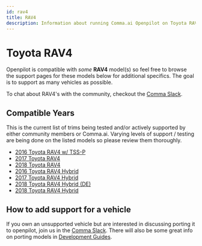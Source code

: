 ```yaml
---
id: rav4
title: RAV4
description: Information about running Comma.ai Openpilot on Toyota RAV4 vehicles.
---
```

# Toyota RAV4

Openpilot is compatible with *some* **RAV4** model(s) so feel free to browse the support pages for these models below for additional specifics.
The goal is to support as many vehicles as possible.

To chat about RAV4's with the community, checkout  the [Comma Slack](https://slack.comma.ai).

## Compatible Years

This is the current list of trims being tested and/or actively supported by either community members or Comma.ai.
Varying levels of support / testing are being done on the listed models so please review them thoroughly.

* [2016 Toyota RAV4 w/ TSS-P](/vehicles/toyota/rav4/2016-toyota-rav4.html)
* [2017 Toyota RAV4](/vehicles/toyota/rav4/2017-toyota-rav4.html)
* [2018 Toyota RAV4](/vehicles/toyota/rav4/2018-toyota-rav4.html)
* [2016 Toyota RAV4 Hybrid](/vehicles/toyota/rav4/2016-toyota-rav4-hybrid.html)
* [2017 Toyota RAV4 Hybrid](/vehicles/toyota/rav4/2017-toyota-rav4-hybrid.html)
* [2018 Toyota RAV4 Hybrid (DE)](/vehicles/toyota/rav4/2018-toyota-rav4-hybrid-de.html)
* [2018 Toyota RAV4 Hybrid](/vehicles/toyota/rav4/2018-toyota-rav4-hybrid.html)

## How to add support for a vehicle

If you own an unsupported vehicle but are interested in discussing porting it to openpilot, join us in the [Comma Slack](https://slack.comma.ai).
There will also be some great info on porting models in [Development Guides](../../development/guides/).

